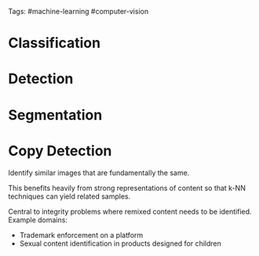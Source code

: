 Tags: #machine-learning #computer-vision 


# Classification
# Detection
# Segmentation
# Copy Detection
Identify similar images that are fundamentally the same.

This benefits heavily from strong representations of content so that k-NN techniques can yield related samples.

Central to integrity problems where remixed content needs to be identified.  Example domains:
- Trademark enforcement on a platform
- Sexual content identification in products designed for children
